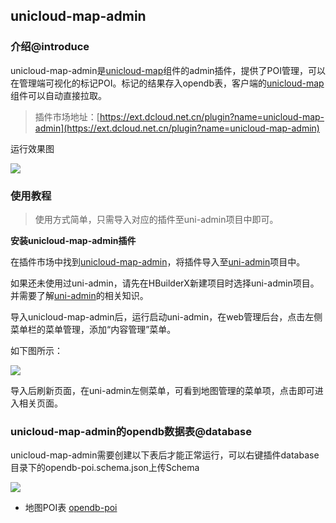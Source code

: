 ## unicloud-map-admin

### 介绍@introduce

unicloud-map-admin是[unicloud-map](unicloud-map.md)组件的admin插件，提供了POI管理，可以在管理端可视化的标记POI。标记的结果存入opendb表，客户端的[unicloud-map](unicloud-map.md)组件可以自动直接拉取。

> 插件市场地址：[https://ext.dcloud.net.cn/plugin?name=unicloud-map-admin](https://ext.dcloud.net.cn/plugin?name=unicloud-map-admin)

运行效果图

![](https://qiniu-web-assets.dcloud.net.cn/unidoc/zh/3707/412.png)

### 使用教程

> 使用方式简单，只需导入对应的插件至uni-admin项目中即可。

**安装unicloud-map-admin插件**

在插件市场中找到[unicloud-map-admin](https://ext.dcloud.net.cn/plugin?name=unicloud-map-admin)，将插件导入至[uni-admin](https://uniapp.dcloud.net.cn/uniCloud/admin.html)项目中。

如果还未使用过uni-admin，请先在HBuilderX新建项目时选择uni-admin项目。并需要了解[uni-admin](https://uniapp.dcloud.net.cn/uniCloud/admin.html)的相关知识。

导入unicloud-map-admin后，运行启动uni-admin，在web管理后台，点击左侧菜单栏的菜单管理，添加“内容管理”菜单。

如下图所示：

![](https://qiniu-web-assets.dcloud.net.cn/unidoc/zh/3707/414.png)

导入后刷新页面，在uni-admin左侧菜单，可看到地图管理的菜单项，点击即可进入相关页面。

### unicloud-map-admin的opendb数据表@database

unicloud-map-admin需要创建以下表后才能正常运行，可以右键插件database目录下的opendb-poi.schema.json上传Schema

![](https://qiniu-web-assets.dcloud.net.cn/unidoc/zh/3707/411.png)

- 地图POI表 [opendb-poi](https://gitee.com/dcloud/opendb/blob/master/collection/opendb-poi/collection.json)

